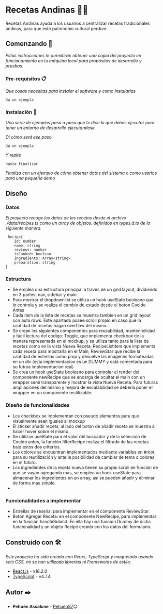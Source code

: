 # Recetas Andinas 👩‍🍳

Recetas Andinas ayuda a los usuarios a centralizar recetas
tradicionales andinas, para que este patrimonio
cultural perdure.

## Comenzando 🚀

_Estas instrucciones te permitirán obtener una copia del proyecto en funcionamiento en tu máquina local para propósitos de desarrollo y pruebas._


### Pre-requisitos 📋

_Que cosas necesitas para instalar el software y como instalarlas_

```
Da un ejemplo
```

### Instalación 🔧

_Una serie de ejemplos paso a paso que te dice lo que debes ejecutar para tener un entorno de desarrollo ejecutandose_

_Dí cómo será ese paso_

```
Da un ejemplo
```

_Y repite_

```
hasta finalizar
```

_Finaliza con un ejemplo de cómo obtener datos del sistema o como usarlos para una pequeña demo_

## Diseño


### Datos
_El proyecto recoge los datos de las recetas desde el archivo ./data/recipes.ts como un array de objetos, definidos en types.d.ts de la siguiente manera:_

```
 Recipe{
    id: number
    name: string
    reviews: number
    isCooked: boolean
    ingredients: Array<string>
    preparation: string
}
```

### Estructura

* Se emplea una estructura principal a traves de un grid layout, dividiendo en 3 partes: nav, sidebar y main
* Para mostrar el dropdownlist se utiliza un hook useState booleano que lo controla y se realiza el cambio de estado desde el boton Cocido Antes
* Cada item de la lista de recetas se muestra tambien en un grid layout con auto rows. Este apartado posee scroll propio en caso que la cantidad de recetas hagan overflow del mismo. 
* Se crean los siguientes componentes para reusabilidad, mantenibilidad y facil lectura del codigo: Toggle, que implementa checkbox de la manera representada en el mockup, y se utiliza tanto para la lista de recetas como en la vista Nueva Receta; RecipeListItem que implementa cada receta para mostrarla en el Main; ReviewStar que recibe la cantidad de estrellas como prop y devuelve las imagenes formateadas en un div (esta implementacion es un DUMMY y está comentada para su futura implementacion real)
* Se crea un hook useState booleano para controlar el render del componente newRecipe que se encarga de ocultar el main con un wrapper semi transparente y mostrar la vista Nueva Receta. Para futuras ampliaciones del mismo y mejora de escalabilidad se debería poner el wrapper en un componente reutilizable. 

### Diseño de funcionalidades
* Los checkbox se implementan con pseudo elementos para que visualmente sean iguales al mockup
* El sticker añadir receta, al lado del boton de añadir receta se muestra al hacer hover sobre el mismo. 
* Se utilizan useState para el valor del buscador y de la seleccion de Cocido antes, la función filterRecipe realiza el filtrado de las recetas bajo estos dos criterios. 
* Los colores se encuentran implementados mediante variables en #root, para su reutilización y ante la posibilidad de cambiar de tema o colores en el futuro.
* Los ingredientes de la receta nueva tienen su propio scroll en función de que se vayan agregando mas, se emplea un hook useState para almacenar los ingredientes en un array, así se pueden añadir y eliminar de forma mas simple.
* 


### Funcionalidades a implementar
* Estrellas de reseña: para implementar en el componente ReviewStar.
* Boton Agregar Receta: en el componente NewRecipe, para implementar en la función handleSubmit. En ella hay una funcion Dummy de dicha funcionalidad y un objeto Recipe creado con los datos del formulario.  







## Construido con 🛠️

_Este proyecto ha sido creado con React, TypeScript y maquetado usando solo CSS, no se han utilizado librerías ni Frameworks de estilo._

* [React.js](https://es.reactjs.org) - v18.2.0
* [TypeScript](https://www.typescriptlang.org) - v4.7.4 

## Autor ✒️

* **Pehuén Assalone** -  [Pehuen87](https://github.com/pehuen87)😊


